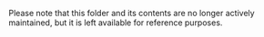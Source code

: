 Please note that this folder and its contents are no longer actively maintained, but it is left available for reference purposes.
